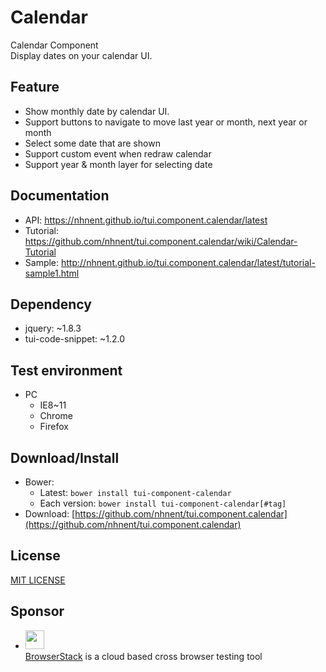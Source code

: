 Calendar
===============
Calendar Component<br>
Display dates on your calendar UI.

## Feature
* Show monthly date by calendar UI.
* Support buttons to navigate to move last year or month, next year or month
* Select some date that are shown
* Support custom event when redraw calendar
* Support year & month layer for selecting date

## Documentation
* API: https://nhnent.github.io/tui.component.calendar/latest
* Tutorial: https://github.com/nhnent/tui.component.calendar/wiki/Calendar-Tutorial
* Sample: http://nhnent.github.io/tui.component.calendar/latest/tutorial-sample1.html

## Dependency
* jquery: ~1.8.3
* tui-code-snippet: ~1.2.0

## Test environment
* PC
    * IE8~11
    * Chrome
    * Firefox

## Download/Install
* Bower:
   * Latest: `bower install tui-component-calendar`
   * Each version: `bower install tui-component-calendar[#tag]`
* Download: [https://github.com/nhnent/tui.component.calendar](https://github.com/nhnent/tui.component.calendar)

## License
[MIT LICENSE](https://github.com/nhnent/tui.component.calendar/blob/master/LICENSE)

## Sponsor
* <img src="https://cloud.githubusercontent.com/assets/12269563/12287774/8cf4d2c0-ba12-11e5-9fa8-0a9c452cca05.png" height="30"><br>
 [BrowserStack](https://www.browserstack.com/) is a cloud based cross browser testing tool
